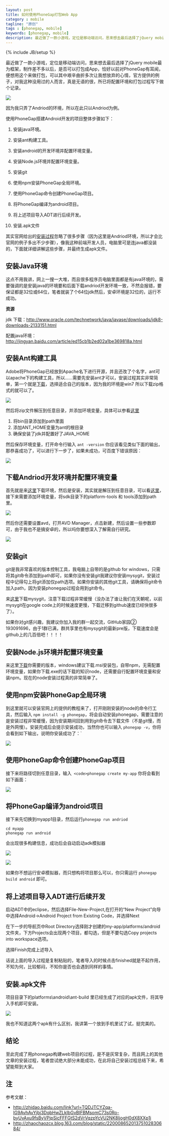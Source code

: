 ```yaml
---
layout: post
title: 如何使用PhoneGap打包Web App
category : mobile
tagline: "原创"
tags : [phonegap, mobile]
keywords: [phonegap, mobile]
description: 最近做了一款小游戏，定位是移动端访问，思来想去最后选择了jQuery mobile最为框架，制作差不多以后，是否可以打包成App，恰好以前对PhoneGap有耳闻，便想用这个来做打包，可以其中艰辛曲折多次让我想放弃的心情，官方提供的例子，对我这种没用过的人而言，真是无语的很，所已将配置环境和打包过程写下做个记录。
---
```

{% include JB/setup %}

最近做了一款小游戏，定位是移动端访问，思来想去最后选择了jQuery mobile最为框架，制作差不多以后，是否可以打包成App，恰好以前对PhoneGap有耳闻，便想用这个来做打包，可以其中艰辛曲折多次让我想放弃的心情，官方提供的例子，对我这种没用过的人而言，真是无语的很，所已将配置环境和打包过程写下做个记录。

![]({{BLOG_IMG}}244.jpg)

因为我只弄了Andriod的环境，所以在此只以Andriod为例。

使用PhoneGap搭建Android开发的项目整体步骤如下：

1.  安装java环境。

2.  安装ant构建工具。

3.  安装android的开发环境并配置环境变量。

4.  安装Node.js环境并配置环境变量。

5.  安装git

6.  使用npm安装PhoneGap全局环境。

7.  使用PhoneGap命令创建PhoneGap项目。

8.  将PhoneGap编译为android项目。

9.  将上述项目导入ADT进行后续开发。

10.  安装.apk文件

其实官网给出的[安装过程](http://phonegap.com/install/)忽略了很多步骤（因为这里是Andriod环境，所以才会比官网的例子多出不少步骤），像我这种前端开发人员，电脑里可是连java都没装的，下面就详细讲解这些步骤，并最终生成apk文件。

## 安装Java环境

这点不用我讲，网上一搜一大堆，而且很多程序员电脑里面都是有java环境的，需要强调的是安装java的环境要和后面下载andriod开发环境一致，不然会报错，要保证都是32位或64位，笔者就装了个64位jdk然后，安卓环境是32位的，运行不成功。

**资源**

jdk 下载：http://www.oracle.com/technetwork/java/javase/downloads/jdk8-downloads-2133151.html

配置java环境：http://jingyan.baidu.com/article/ed15cb1b2ed02a1be369818a.html

## 安装Ant构建工具

Adobe将PhoneGap已经放到Apache名下进行开源，并且还改了个名字，ant可以apache下的构建工具，所以……需要先安装ant才可以，安装过程其实非常简单，第一个就是[下载](http://ant.apache.org/bindownload.cgi)，选择适合自己的版本，因为我的环境是win7 所以下载zip格式的就可以了。

![](http://images.cnitblog.com/i/460220/201406/241743384553923.png)

然后将zip文件解压到任意目录，并添加环境变量，具体可以参看[这里](http://ant.apache.org/manual/index.html)

1.  将bin目录添加到path里面
2.  添加ANT_HOME变量为ant的根目录
3.  确保安装了jdk并配置好了JAVA_HOME

然后保存环境变量，打开命令行输入 `ant -version` 你应该看见类似下面的输出，那恭喜成功了，可以进行下一步了，如果未成功，可百度下错误原因：

![](http://images.cnitblog.com/i/460220/201406/241748446899380.png)

## 下载Andriod开发环境并配置环境变量

首先就是来[这里](http://developer.android.com/design/downloads/index.html)下载环境，然后是安装，其实就是解压到任意目录，可以看[这里](http://developer.android.com/index.html)，接下来需要添加环境变量，将sdk目录下的platform-tools 和 tools添加到path里。

![](http://images.cnitblog.com/i/460220/201406/241754276118178.png)

然后你还需要设置avd，打开AVD Manager，点击新建，然后设置一些参数即可，由于我也不是搞安卓的，所以吗你要想深入了解需自行研究。

![](http://images.cnitblog.com/i/460220/201406/241902083612827.png)

## 安装git

git是我非常喜欢的版本控制工具，我电脑上自带的是github for windows，只需将其git命令添加到path即可，如果你没有安装git我建议你安装mysygit，安装过程中记得勾上将git添加仅path选项。如果你安装的其他git工具，请确保将git命令加入path，因为安装phonegap过程会用到git命令。

来[这里](http://msysgit.github.io/)下载mysygit，注意下载过程非常缓慢（没办法了谁让我们在天朝呢，以前mysygit在google code上的时候速度更慢，下载迁移到github速度已经快很多了）。

如果你对git感兴趣，我建议你加入我的群一起交流，<span class="qname" title="GitHub家园②">GitHub家园②</span><span class="Apple-converted-space"> <span id="group_number" class="group_number">193091696，由于1群已满，群共享里也有mysygit的最新pre版，下载速度会是github上的几百倍吧！！！！</span></span>

## 安装Node.js环境并配置环境变量

来这里[下载](http://nodejs.org/download/)你需要的版本，windows建议下载.msi安装包，自带npm，无需配置环境变量，如果你下载.exe的话下载的知识node，还需要自行配置环境变量和安装npm。现在的node安装过程真的非常简单了。

## 使用npm安装PhoneGap全局环境

到这里就可以安装官网上的提供的教程来了，打开刚刚安装的node的命令行工具，然后输入 `npm install -g phonegap`，将会自动安装phonegap，需要注意的是安装过程非常缓慢，因为安装期间回到用到git命令去下载文件（不是git慢，而是外网慢）。安装完成后会提示安装成功，当然你也可以输入 `phonegap -v`，你将会看到如下输出，说明你安装成功了：`

![](http://images.cnitblog.com/i/460220/201406/241815094551502.png)

## 使用PhoneGap命令创建PhoneGap项目

接下来将路径切到任意目录，输入` <code>phonegap create my-app` 你将会看到如下画面：</code>

![](http://images.cnitblog.com/i/460220/201406/241818458611749.png)

## 将PhoneGap编译为android项目

接下来先切换到myapp1目录，然后运行`phonegap run andriod`

	cd myapp
	phonegap run android


会出现很多构建信息，成功后会自动启动adk模拟器

![](http://images.cnitblog.com/i/460220/201406/241822552363434.png)

![](http://images.cnitblog.com/i/460220/201406/241900059861008.png)

如果你不想运行安卓模拟器，而只想构将项目那么可以，你只需运行 `phonegap build android` 即可。

## 将上述项目导入ADT进行后续开发

启动ADT中的eclipse，然后选择File-New-Project,在打开的“New Project”向导中选择Android-&gt;Android Project from Existing Code，并选择Next

在下一步的导航页中Root Directory选择刚才创建的my-app/platforms/android文件夹，下方Projects会出现两个项目，都勾选，但是不要勾选Copy projects into workspace选项。

选择Finish完成上述导入

话说上面的导入过程是复制粘贴的，笔者导入的时候点击finished就是不起作用，不知为何，比较郁闷，不知你是否也会遇到同样的事情。

## 安装.apk文件

项目目录下的platforms\android\ant-build 里已经生成了对应的apk文件，将其导入手机即可安装。

![](http://images.cnitblog.com/i/460220/201406/241907545029142.png)

我也不知道这两个apk有什么区别，我讲第一个放到手机里试了试，挺完美的。

## 结论

至此完成了用phonegap构建web项目的过程，是不是灰常复杂，而且网上的其他文章的安装过程，笔者尝试绝大部分未能成功，在此将自己安装过程总结下来，希望能帮到大家。

## 注

参考文献：

- http://zhidao.baidu.com/link?url=TQDJTCYZqa-lG9AvhAvYjbj3DqbHwZLkIbGvBlFBMsomC73s0Ro-byUvAxu9fsByVPjpSicFFFGtS2dVrVqzpYcVU2NK8ljogH0dX8XXp1i
- http://zhaochaozcx.blog.163.com/blog/static/22000865201375102830684/
